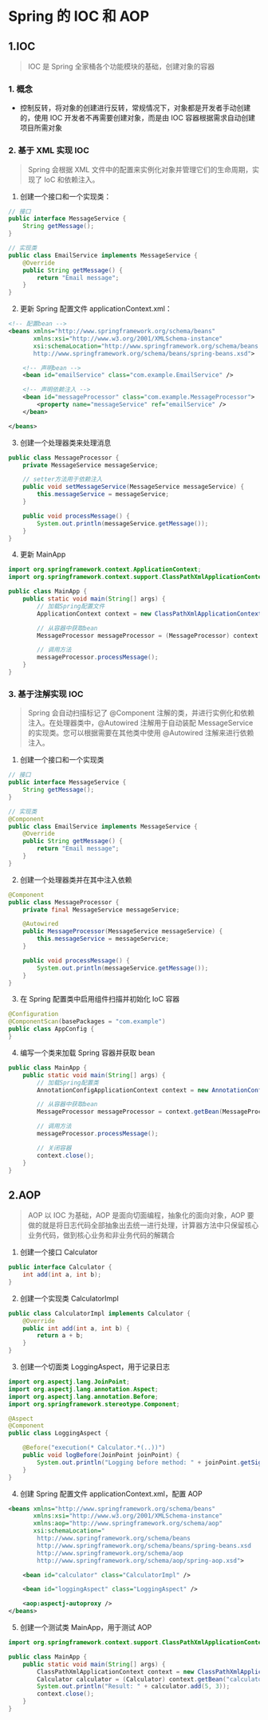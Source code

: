 # Spring 的 IOC 和 AOP

## 1.IOC

> IOC 是 Spring 全家桶各个功能模块的基础，创建对象的容器

### 1. 概念

- 控制反转，将对象的创建进行反转，常规情况下，对象都是开发者手动创建的，使用 IOC 开发者不再需要创建对象，而是由 IOC 容器根据需求自动创建项目所需对象

### 2. 基于 XML 实现 IOC

> Spring 会根据 XML 文件中的配置来实例化对象并管理它们的生命周期，实现了 IoC 和依赖注入。

1. 创建一个接口和一个实现类：

```java
// 接口
public interface MessageService {
    String getMessage();
}

// 实现类
public class EmailService implements MessageService {
    @Override
    public String getMessage() {
        return "Email message";
    }
}
```

2. 更新 Spring 配置文件 applicationContext.xml：

```xml
<!-- 配置bean -->
<beans xmlns="http://www.springframework.org/schema/beans"
       xmlns:xsi="http://www.w3.org/2001/XMLSchema-instance"
       xsi:schemaLocation="http://www.springframework.org/schema/beans
       http://www.springframework.org/schema/beans/spring-beans.xsd">

    <!-- 声明bean -->
    <bean id="emailService" class="com.example.EmailService" />

    <!-- 声明依赖注入 -->
    <bean id="messageProcessor" class="com.example.MessageProcessor">
        <property name="messageService" ref="emailService" />
    </bean>

</beans>
```

3. 创建一个处理器类来处理消息

```java
public class MessageProcessor {
    private MessageService messageService;

    // setter方法用于依赖注入
    public void setMessageService(MessageService messageService) {
        this.messageService = messageService;
    }

    public void processMessage() {
        System.out.println(messageService.getMessage());
    }
}
```

4. 更新 MainApp

```java
import org.springframework.context.ApplicationContext;
import org.springframework.context.support.ClassPathXmlApplicationContext;

public class MainApp {
    public static void main(String[] args) {
        // 加载Spring配置文件
        ApplicationContext context = new ClassPathXmlApplicationContext("applicationContext.xml");

        // 从容器中获取bean
        MessageProcessor messageProcessor = (MessageProcessor) context.getBean("messageProcessor");

        // 调用方法
        messageProcessor.processMessage();
    }
}
```

### 3. 基于注解实现 IOC

> Spring 会自动扫描标记了 @Component 注解的类，并进行实例化和依赖注入。在处理器类中，@Autowired 注解用于自动装配 MessageService 的实现类。您可以根据需要在其他类中使用 @Autowired 注解来进行依赖注入。

1. 创建一个接口和一个实现类

```java
// 接口
public interface MessageService {
    String getMessage();
}

// 实现类
@Component
public class EmailService implements MessageService {
    @Override
    public String getMessage() {
        return "Email message";
    }
}
```

2. 创建一个处理器类并在其中注入依赖

```java
@Component
public class MessageProcessor {
    private final MessageService messageService;

    @Autowired
    public MessageProcessor(MessageService messageService) {
        this.messageService = messageService;
    }

    public void processMessage() {
        System.out.println(messageService.getMessage());
    }
}
```

3. 在 Spring 配置类中启用组件扫描并初始化 IoC 容器

```java
@Configuration
@ComponentScan(basePackages = "com.example")
public class AppConfig {
}
```

4. 编写一个类来加载 Spring 容器并获取 bean

```java
public class MainApp {
    public static void main(String[] args) {
        // 加载Spring配置类
        AnnotationConfigApplicationContext context = new AnnotationConfigApplicationContext(AppConfig.class);

        // 从容器中获取bean
        MessageProcessor messageProcessor = context.getBean(MessageProcessor.class);

        // 调用方法
        messageProcessor.processMessage();

        // 关闭容器
        context.close();
    }
}
```

## 2.AOP

> AOP 以 IOC 为基础，AOP 是面向切面编程，抽象化的面向对象，AOP 要做的就是将日志代码全部抽象出去统一进行处理，计算器方法中只保留核心业务代码，做到核心业务和非业务代码的解耦合

1. 创建一个接口 Calculator

```java
public interface Calculator {
    int add(int a, int b);
}
```

2. 创建一个实现类 CalculatorImpl

```java
public class CalculatorImpl implements Calculator {
    @Override
    public int add(int a, int b) {
        return a + b;
    }
}
```

3. 创建一个切面类 LoggingAspect，用于记录日志

```java
import org.aspectj.lang.JoinPoint;
import org.aspectj.lang.annotation.Aspect;
import org.aspectj.lang.annotation.Before;
import org.springframework.stereotype.Component;

@Aspect
@Component
public class LoggingAspect {

    @Before("execution(* Calculator.*(..))")
    public void logBefore(JoinPoint joinPoint) {
        System.out.println("Logging before method: " + joinPoint.getSignature().getName());
    }
}
```

4. 创建 Spring 配置文件 applicationContext.xml，配置 AOP

```xml
<beans xmlns="http://www.springframework.org/schema/beans"
       xmlns:xsi="http://www.w3.org/2001/XMLSchema-instance"
       xmlns:aop="http://www.springframework.org/schema/aop"
       xsi:schemaLocation="
        http://www.springframework.org/schema/beans
        http://www.springframework.org/schema/beans/spring-beans.xsd
        http://www.springframework.org/schema/aop
        http://www.springframework.org/schema/aop/spring-aop.xsd">

    <bean id="calculator" class="CalculatorImpl" />

    <bean id="loggingAspect" class="LoggingAspect" />

    <aop:aspectj-autoproxy />
</beans>
```

5. 创建一个测试类 MainApp，用于测试 AOP

```java
import org.springframework.context.support.ClassPathXmlApplicationContext;

public class MainApp {
    public static void main(String[] args) {
        ClassPathXmlApplicationContext context = new ClassPathXmlApplicationContext("applicationContext.xml");
        Calculator calculator = (Calculator) context.getBean("calculator");
        System.out.println("Result: " + calculator.add(5, 3));
        context.close();
    }
}
```
